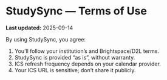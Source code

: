 # StudySync — Terms of Use
**Last updated:** 2025-09-14

By using StudySync, you agree:
1. You’ll follow your institution’s and Brightspace/D2L terms.
2. StudySync is provided “as is”, without warranty.
3. ICS refresh frequency depends on your calendar provider.
4. Your ICS URL is sensitive; don’t share it publicly.
